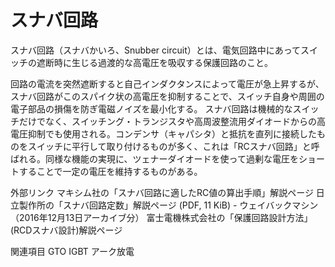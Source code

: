 # スナバ回路

スナバ回路（スナバかいろ、Snubber circuit）とは、電気回路中にあってスイッチの遮断時に生じる過渡的な高電圧を吸収する保護回路のこと。

回路の電流を突然遮断すると自己インダクタンスによって電圧が急上昇するが、スナバ回路がこのスパイク状の高電圧を抑制することで、スイッチ自身や周囲の電子部品の損傷を防ぎ電磁ノイズを最小化する。
スナバ回路は機械的なスイッチだけでなく、スイッチング・トランジスタや高周波整流用ダイオードからの高電圧抑制でも使用される。コンデンサ（キャパシタ）と抵抗を直列に接続したものをスイッチに平行して取り付けるものが多く、これは「RCスナバ回路」と呼ばれる。同様な機能の実現に、ツェナーダイオードを使って過剰な電圧をショートすることで一定の電圧を維持するものがある。

外部リンク
マキシム社の「スナバ回路に適したRC値の算出手順」解説ページ
日立製作所の「スナバ回路定数」解説ページ (PDF, 11 KiB)  - ウェイバックマシン（2016年12月13日アーカイブ分）
富士電機株式会社の「保護回路設計方法」(RCDスナバ設計)解説ページ

関連項目
GTO
IGBT
アーク放電